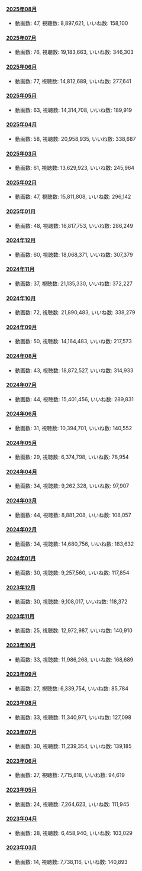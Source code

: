 #### [2025年08月](videos/202508 "wikilink")

-   動画数: 47, 視聴数: 8,897,621, いいね数: 158,100

#### [2025年07月](videos/202507 "wikilink")

-   動画数: 76, 視聴数: 19,183,663, いいね数: 346,303

#### [2025年06月](videos/202506 "wikilink")

-   動画数: 77, 視聴数: 14,812,689, いいね数: 277,641

#### [2025年05月](videos/202505 "wikilink")

-   動画数: 63, 視聴数: 14,314,708, いいね数: 189,919

#### [2025年04月](videos/202504 "wikilink")

-   動画数: 58, 視聴数: 20,958,935, いいね数: 338,687

#### [2025年03月](videos/202503 "wikilink")

-   動画数: 61, 視聴数: 13,629,923, いいね数: 245,964

#### [2025年02月](videos/202502 "wikilink")

-   動画数: 47, 視聴数: 15,811,808, いいね数: 296,142

#### [2025年01月](videos/202501 "wikilink")

-   動画数: 48, 視聴数: 16,817,753, いいね数: 286,249

#### [2024年12月](videos/202412 "wikilink")

-   動画数: 60, 視聴数: 18,068,371, いいね数: 307,379

#### [2024年11月](videos/202411 "wikilink")

-   動画数: 37, 視聴数: 21,135,330, いいね数: 372,227

#### [2024年10月](videos/202410 "wikilink")

-   動画数: 72, 視聴数: 21,890,483, いいね数: 338,279

#### [2024年09月](videos/202409 "wikilink")

-   動画数: 50, 視聴数: 14,164,483, いいね数: 217,573

#### [2024年08月](videos/202408 "wikilink")

-   動画数: 43, 視聴数: 18,872,527, いいね数: 314,933

#### [2024年07月](videos/202407 "wikilink")

-   動画数: 44, 視聴数: 15,401,456, いいね数: 289,831

#### [2024年06月](videos/202406 "wikilink")

-   動画数: 31, 視聴数: 10,394,701, いいね数: 140,552

#### [2024年05月](videos/202405 "wikilink")

-   動画数: 29, 視聴数: 6,374,798, いいね数: 78,954

#### [2024年04月](videos/202404 "wikilink")

-   動画数: 34, 視聴数: 9,262,328, いいね数: 97,907

#### [2024年03月](videos/202403 "wikilink")

-   動画数: 44, 視聴数: 8,881,208, いいね数: 108,057

#### [2024年02月](videos/202402 "wikilink")

-   動画数: 34, 視聴数: 14,680,756, いいね数: 183,632

#### [2024年01月](videos/202401 "wikilink")

-   動画数: 30, 視聴数: 9,257,560, いいね数: 117,854

#### [2023年12月](videos/202312 "wikilink")

-   動画数: 30, 視聴数: 9,108,017, いいね数: 118,372

#### [2023年11月](videos/202311 "wikilink")

-   動画数: 25, 視聴数: 12,972,987, いいね数: 140,910

#### [2023年10月](videos/202310 "wikilink")

-   動画数: 33, 視聴数: 11,986,268, いいね数: 168,689

#### [2023年09月](videos/202309 "wikilink")

-   動画数: 27, 視聴数: 6,339,754, いいね数: 85,784

#### [2023年08月](videos/202308 "wikilink")

-   動画数: 33, 視聴数: 11,340,971, いいね数: 127,098

#### [2023年07月](videos/202307 "wikilink")

-   動画数: 30, 視聴数: 11,239,354, いいね数: 139,185

#### [2023年06月](videos/202306 "wikilink")

-   動画数: 27, 視聴数: 7,715,818, いいね数: 94,619

#### [2023年05月](videos/202305 "wikilink")

-   動画数: 24, 視聴数: 7,264,623, いいね数: 111,945

#### [2023年04月](videos/202304 "wikilink")

-   動画数: 28, 視聴数: 6,458,940, いいね数: 103,029

#### [2023年03月](videos/202303 "wikilink")

-   動画数: 14, 視聴数: 7,738,116, いいね数: 140,893

